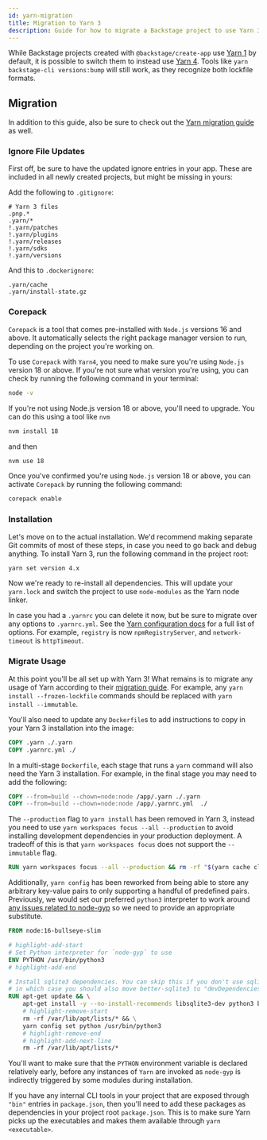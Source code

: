 ```yaml
---
id: yarn-migration
title: Migration to Yarn 3
description: Guide for how to migrate a Backstage project to use Yarn 3
---
```


While Backstage projects created with `@backstage/create-app` use [Yarn 1](https://classic.yarnpkg.com/) by default, it
is possible to switch them to instead use [Yarn 4](https://yarnpkg.com/). Tools like `yarn backstage-cli versions:bump` will
still work, as they recognize both lockfile formats.

## Migration

In addition to this guide, also be sure to check out the [Yarn migration guide](https://yarnpkg.com/getting-started/migration) as well.

### Ignore File Updates

First off, be sure to have the updated ignore entries in your app. These are included in all newly created projects, but might be missing in yours:

Add the following to `.gitignore`:

```gitignore
# Yarn 3 files
.pnp.*
.yarn/*
!.yarn/patches
!.yarn/plugins
!.yarn/releases
!.yarn/sdks
!.yarn/versions
```

And this to `.dockerignore`:

```gitignore
.yarn/cache
.yarn/install-state.gz
```

### Corepack

`Corepack` is a tool that comes pre-installed with `Node.js` versions 16 and above. It automatically selects the right package manager version to run, depending on the project you're working on.

To use `Corepack` with `Yarn4`, you need to make sure you're using `Node.js` version 18 or above. If you're not sure what version you're using, you can check by running the following command in your terminal:

```bash
node -v
```

If you're not using Node.js version 18 or above, you'll need to upgrade. You can do this using a tool like `nvm`

```bash
nvm install 18
```

and then

```bash
nvm use 18
```

Once you've confirmed you're using `Node.js` version 18 or above, you can activate `Corepack` by running the following command:

```bash
corepack enable
```

### Installation

Let's move on to the actual installation. We'd recommend making separate Git commits of most of these steps, in case you need to go back and debug anything. To install Yarn 3, run the following command in the project root:

```bash
yarn set version 4.x
```

Now we're ready to re-install all dependencies. This will update your `yarn.lock` and switch the project to use `node-modules` as the Yarn node linker.

In case you had a `.yarnrc` you can delete it now, but be sure to migrate over any options to `.yarnrc.yml`. See the [Yarn configuration docs](https://yarnpkg.com/configuration/manifest) for a full list of options. For example, `registry` is now `npmRegistryServer`, and `network-timeout` is `httpTimeout`.

### Migrate Usage

At this point you'll be all set up with Yarn 3! What remains is to migrate any usage of Yarn according to their [migration guide](https://yarnpkg.com/getting-started/migration). For example, any `yarn install --frozen-lockfile` commands should be replaced with `yarn install --immutable`.

You'll also need to update any `Dockerfile`s to add instructions to copy in your Yarn 3 installation into the image:

```Dockerfile
COPY .yarn ./.yarn
COPY .yarnrc.yml ./
```

In a multi-stage `Dockerfile`, each stage that runs a `yarn` command will also need the Yarn 3 installation. For example, in the final stage you may need to add the following:

```Dockerfile
COPY --from=build --chown=node:node /app/.yarn ./.yarn
COPY --from=build --chown=node:node /app/.yarnrc.yml  ./
```

The `--production` flag to `yarn install` has been removed in Yarn 3, instead you need to use `yarn workspaces focus --all --production` to avoid installing development dependencies in your production deployment. A tradeoff of this is that `yarn workspaces focus` does not support the `--immutable` flag.

```Dockerfile
RUN yarn workspaces focus --all --production && rm -rf "$(yarn cache clean)"
```

Additionally, `yarn config` has been reworked from being able to store any arbitrary key-value pairs to only supporting a handful of predefined pairs. Previously, we would set our preferred `python3` interpreter to work around [any issues related to node-gyp](https://github.com/backstage/backstage/issues/11583) so we need to provide an appropriate substitute.

```Dockerfile
FROM node:16-bullseye-slim

# highlight-add-start
# Set Python interpreter for `node-gyp` to use
ENV PYTHON /usr/bin/python3
# highlight-add-end

# Install sqlite3 dependencies. You can skip this if you don't use sqlite3 in the image,
# in which case you should also move better-sqlite3 to "devDependencies" in package.json.
RUN apt-get update && \
    apt-get install -y --no-install-recommends libsqlite3-dev python3 build-essential && \
    # highlight-remove-start
    rm -rf /var/lib/apt/lists/* && \
    yarn config set python /usr/bin/python3
    # highlight-remove-end
    # highlight-add-next-line
    rm -rf /var/lib/apt/lists/*
```

You'll want to make sure that the `PYTHON` environment variable is declared relatively early, before any instances of `Yarn` are invoked as `node-gyp` is indirectly triggered by some modules during installation.

If you have any internal CLI tools in your project that are exposed through `"bin"` entries in `package.json`, then you'll need to add these packages as dependencies in your project root `package.json`. This is to make sure Yarn picks up the executables and makes them available through `yarn <executable>`.
